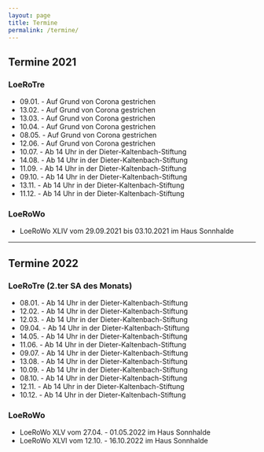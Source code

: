 ```yaml
---
layout: page
title: Termine
permalink: /termine/
---
```

## Termine 2021 ##

### LoeRoTre ###
* 09.01. - Auf Grund von Corona gestrichen
* 13.02. - Auf Grund von Corona gestrichen
* 13.03. - Auf Grund von Corona gestrichen
* 10.04. - Auf Grund von Corona gestrichen
* 08.05. - Auf Grund von Corona gestrichen
* 12.06. - Auf Grund von Corona gestrichen
* 10.07. - Ab 14 Uhr in der Dieter-Kaltenbach-Stiftung
* 14.08. - Ab 14 Uhr in der Dieter-Kaltenbach-Stiftung
* 11.09. - Ab 14 Uhr in der Dieter-Kaltenbach-Stiftung
* 09.10. - Ab 14 Uhr in der Dieter-Kaltenbach-Stiftung
* 13.11. - Ab 14 Uhr in der Dieter-Kaltenbach-Stiftung
* 11.12. - Ab 14 Uhr in der Dieter-Kaltenbach-Stiftung

### LoeRoWo ###
* LoeRoWo XLIV vom 29.09.2021 bis 03.10.2021 im Haus Sonnhalde

---
## Termine 2022 ##

### LoeRoTre (2.ter SA des Monats) ###
* 08.01. - Ab 14 Uhr in der Dieter-Kaltenbach-Stiftung
* 12.02. - Ab 14 Uhr in der Dieter-Kaltenbach-Stiftung
* 12.03. - Ab 14 Uhr in der Dieter-Kaltenbach-Stiftung
* 09.04. - Ab 14 Uhr in der Dieter-Kaltenbach-Stiftung
* 14.05. - Ab 14 Uhr in der Dieter-Kaltenbach-Stiftung
* 11.06. - Ab 14 Uhr in der Dieter-Kaltenbach-Stiftung
* 09.07. - Ab 14 Uhr in der Dieter-Kaltenbach-Stiftung
* 13.08. - Ab 14 Uhr in der Dieter-Kaltenbach-Stiftung
* 10.09. - Ab 14 Uhr in der Dieter-Kaltenbach-Stiftung
* 08.10. - Ab 14 Uhr in der Dieter-Kaltenbach-Stiftung
* 12.11. - Ab 14 Uhr in der Dieter-Kaltenbach-Stiftung
* 10.12. - Ab 14 Uhr in der Dieter-Kaltenbach-Stiftung

### LoeRoWo ###
* LoeRoWo XLV vom 27.04. - 01.05.2022 im Haus Sonnhalde
* LoeRoWo XLVI vom 12.10. - 16.10.2022 im Haus Sonnhalde
